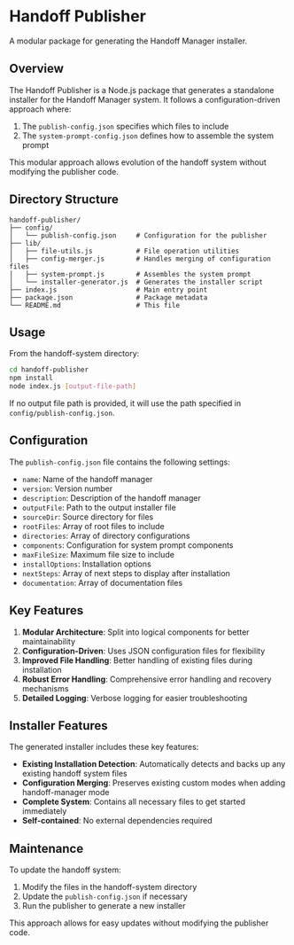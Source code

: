 # Handoff Publisher

A modular package for generating the Handoff Manager installer.

## Overview

The Handoff Publisher is a Node.js package that generates a standalone installer for the Handoff Manager system. It follows a configuration-driven approach where:

1. The `publish-config.json` specifies which files to include
2. The `system-prompt-config.json` defines how to assemble the system prompt

This modular approach allows evolution of the handoff system without modifying the publisher code.

## Directory Structure

```
handoff-publisher/
├── config/
│   └── publish-config.json     # Configuration for the publisher
├── lib/
│   ├── file-utils.js           # File operation utilities
│   ├── config-merger.js        # Handles merging of configuration files
│   ├── system-prompt.js        # Assembles the system prompt
│   └── installer-generator.js  # Generates the installer script
├── index.js                    # Main entry point
├── package.json                # Package metadata
└── README.md                   # This file
```

## Usage

From the handoff-system directory:

```bash
cd handoff-publisher
npm install
node index.js [output-file-path]
```

If no output file path is provided, it will use the path specified in `config/publish-config.json`.

## Configuration

The `publish-config.json` file contains the following settings:

- `name`: Name of the handoff manager
- `version`: Version number
- `description`: Description of the handoff manager
- `outputFile`: Path to the output installer file
- `sourceDir`: Source directory for files
- `rootFiles`: Array of root files to include
- `directories`: Array of directory configurations
- `components`: Configuration for system prompt components
- `maxFileSize`: Maximum file size to include
- `installOptions`: Installation options
- `nextSteps`: Array of next steps to display after installation
- `documentation`: Array of documentation files

## Key Features

1. **Modular Architecture**: Split into logical components for better maintainability
2. **Configuration-Driven**: Uses JSON configuration files for flexibility
3. **Improved File Handling**: Better handling of existing files during installation
4. **Robust Error Handling**: Comprehensive error handling and recovery mechanisms
5. **Detailed Logging**: Verbose logging for easier troubleshooting

## Installer Features

The generated installer includes these key features:

- **Existing Installation Detection**: Automatically detects and backs up any existing handoff system files
- **Configuration Merging**: Preserves existing custom modes when adding handoff-manager mode
- **Complete System**: Contains all necessary files to get started immediately
- **Self-contained**: No external dependencies required

## Maintenance

To update the handoff system:

1. Modify the files in the handoff-system directory
2. Update the `publish-config.json` if necessary
3. Run the publisher to generate a new installer

This approach allows for easy updates without modifying the publisher code.